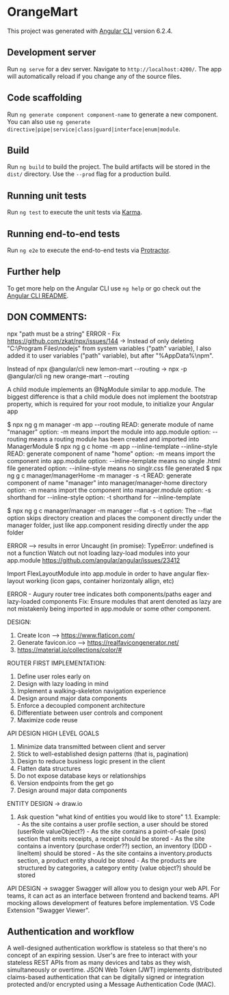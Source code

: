 # OrangeMart

This project was generated with [Angular CLI](https://github.com/angular/angular-cli) version 6.2.4.

## Development server

Run `ng serve` for a dev server. Navigate to `http://localhost:4200/`. The app will automatically reload if you change any of the source files.

## Code scaffolding

Run `ng generate component component-name` to generate a new component. You can also use `ng generate directive|pipe|service|class|guard|interface|enum|module`.

## Build

Run `ng build` to build the project. The build artifacts will be stored in the `dist/` directory. Use the `--prod` flag for a production build.

## Running unit tests

Run `ng test` to execute the unit tests via [Karma](https://karma-runner.github.io).

## Running end-to-end tests

Run `ng e2e` to execute the end-to-end tests via [Protractor](http://www.protractortest.org/).

## Further help

To get more help on the Angular CLI use `ng help` or go check out the [Angular CLI README](https://github.com/angular/angular-cli/blob/master/README.md).

## DON COMMENTS:
npx "path must be a string" ERROR - Fix https://github.com/zkat/npx/issues/144
-> Instead of only deleting "C:\Program Files\nodejs" from system variables ("path" variable), I also added it to user variables ("path" variable), but after "%AppData%\npm".

Instead of npx @angular/cli new lemon-mart --routing -> npx -p @angular/cli ng new orange-mart --routing

A child module implements an @NgModule similar to app.module. The biggest difference is that a child module does not implement the bootstrap property, which is required for your root module, to initialize your Angular app

$ npx ng g m manager -m app --routing
READ: generate module of name "manager"
option: -m means import the module into app.module 
option: --routing means a routing module has been created and imported into ManagerModule 
$ npx ng g c home -m app --inline-template --inline-style
READ: generate component of name "home"
option: -m means import the component into app.module
option: --inline-template means no single .html file generated
option: --inline-style means no singlr.css file generated
$ npx ng g c manager/managerHome -m manager -s -t
READ: generate component of name "manager" into manager/manager-home directory
option: -m means import the component into manager.module
option: -s shorthand for --inline-style
option: -t shorthand for --inline-template

$ npx ng g c manager/manager -m manager --flat -s -t
option: The --flat option skips directory creation and places the component directly under the manager folder, just like app.component residing directly under the app folder

ERROR --> results in error Uncaught (in promise): TypeError: undefined is not a function
Watch out not loading lazy-load modules into your app.module
https://github.com/angular/angular/issues/23412

Import FlexLayoutModule into app.module in order to have angular flex-layout working (icon gaps, container horizontaly allign, etc)

ERROR - Augury router tree indicates both components/paths eager and lazy-loaded components
Fix: Ensure modules that arent denoted as lazy are not mistakenly being imported in app.module or some other component. 

DESIGN:
1. Create Icon --> https://www.flaticon.com/
2. Generate favicon.ico --> https://realfavicongenerator.net/
3. https://material.io/collections/color/#

ROUTER FIRST IMPLEMENTATION:
1. Define user roles early on
2. Design with lazy loading in mind
3. Implement a walking-skeleton navigation experience
4. Design around major data components
5. Enforce a decoupled component architecture
6. Differentiate between user controls and component
7. Maximize code reuse

API DESIGN HIGH LEVEL GOALS
1. Minimize data transmitted between client and server
2. Stick to well-established design patterns (that is, pagination)
3. Design to reduce business logic present in the client
4. Flatten data structures
5. Do not expose database keys or relationships
6. Version endpoints from the get go
7. Design around major data components

ENTITY DESIGN -> draw.io
1. Ask question "what kind of entities you would like to store"
1.1. Example: - As the site contains a user profile section, a user should be stored (userRole valueObject?)
              - As the site contains a point-of-sale (pos) section that emits receipts, a receipt should be stored
              - As the site contains a inventory (purchase order??) section, an inventory (DDD - lineItem) should be stored
              - As the site contains a inventory.products section, a product entity should be stored
              - As the products are structured by categories, a category entity (value object?) should be stored

API DESIGN -> swagger
Swagger will allow you to design your web API. For teams, it can act as an interface between frontend and backend teams. API mocking allows development of features before implementation. VS Code Extension "Swagger Viewer".

## Authentication and workflow
A well-designed authentication workflow is stateless so that there's no concept of an expiring session. User's are free to interact with your stateless REST APIs from as many devices and tabs as they wish, simultaneously or overtime. JSON Web Token (JWT) implements distributed claims-based authentication that can be digitally signed or integration protected and/or encrypted using a Message Authentication Code (MAC). 
              

